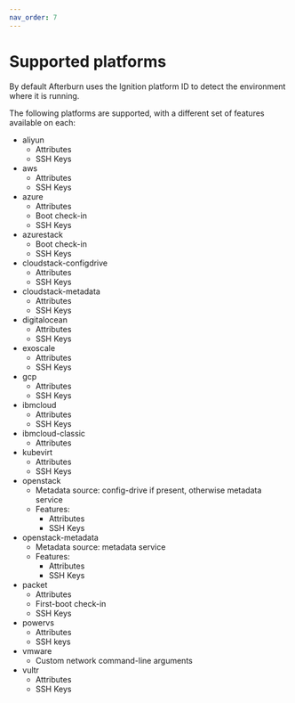 ```yaml
---
nav_order: 7
---
```


# Supported platforms

By default Afterburn uses the Ignition platform ID to detect the environment where it is running.

The following platforms are supported, with a different set of features available on each:

* aliyun
  - Attributes
  - SSH Keys
* aws
  - Attributes
  - SSH Keys
* azure
  - Attributes
  - Boot check-in
  - SSH Keys
* azurestack
  - Boot check-in
  - SSH Keys
* cloudstack-configdrive
  - Attributes
  - SSH Keys
* cloudstack-metadata
  - Attributes
  - SSH Keys
* digitalocean
  - Attributes
  - SSH Keys
* exoscale
  - Attributes
  - SSH Keys
* gcp
  - Attributes
  - SSH Keys
* ibmcloud
  - Attributes
  - SSH Keys
* ibmcloud-classic
  - Attributes
* kubevirt
  - Attributes
  - SSH Keys
* openstack
  * Metadata source: config-drive if present, otherwise metadata service
  * Features:
      - Attributes
      - SSH Keys
* openstack-metadata
  * Metadata source: metadata service
  * Features:
      - Attributes
      - SSH Keys
* packet
  - Attributes
  - First-boot check-in
  - SSH Keys
* powervs
  - Attributes
  - SSH keys
* vmware
  - Custom network command-line arguments
* vultr
  - Attributes
  - SSH Keys
